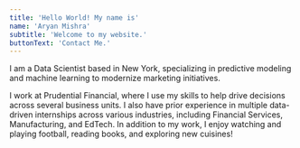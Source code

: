 ```yaml
---
title: 'Hello World! My name is'
name: 'Aryan Mishra'
subtitle: 'Welcome to my website.'
buttonText: 'Contact Me.'
---
```


I am a Data Scientist based in New York, specializing in predictive modeling and machine learning to modernize marketing initiatives.

I work at Prudential Financial, where I use my skills to help drive decisions across several business units. I also have prior experience in multiple data-driven internships across various industries, including Financial Services, Manufacturing, and EdTech. In addition to my work, I enjoy watching and playing football, reading books, and exploring new cuisines!
